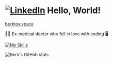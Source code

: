 # [![LinkedIn](https://img.shields.io/badge/linkedin-%230077B5.svg?style=for-the-badge&logo=linkedin&logoColor=white)](https://www.linkedin.com/in/berktoy/)   Hello, World!

[berktoy.space](https://berktoy.space)

:health_worker: Ex-medical doctor who fell in love with coding :desktop_computer:

[![My Skills](https://skillicons.dev/icons?i=rust,go,htmx,tailwind,react,django,flask,express)](https://skillicons.dev)

![Berk's GitHub stats](https://github-readme-stats.vercel.app/api?username=mdtoy-dev&show_icons=true&bg_color=00000000)

